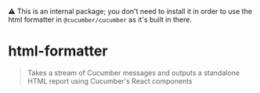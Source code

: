 ⚠️ This is an internal package; you don't need to install it in order to use the html formatter in `@cucumber/cucumber` as it's built in there.

# html-formatter

> Takes a stream of Cucumber messages and outputs a standalone HTML report using Cucumber's React components
